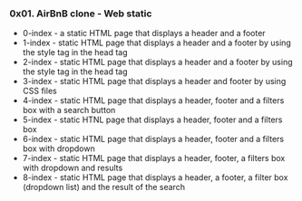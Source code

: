 ### 0x01. AirBnB clone - Web static

* 0-index - a static HTML page that displays a header and a footer
* 1-index - static HTML page that displays a header and a footer by using the style tag in the head tag
* 2-index - static HTML page that displays a header and a footer by using the style tag in the head tag
* 3-index - static HTML page that displays a header and footer by using CSS files
* 4-index - static HTML page that displays a header, footer and a filters box with a search button
* 5-index - static HTNL page that displays a header, footer and a filters box
* 6-index - static HTML page that displays a header, footer and a filters box with dropdown
* 7-index - static HTML page that displays a header, footer, a filters box with dropdown and results
* 8-index - static HTML page that displays a header, a footer, a filter box (dropdown list) and the result of the search

